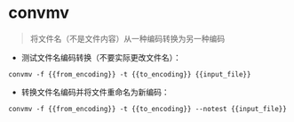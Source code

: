 # convmv

> 将文件名（不是文件内容）从一种编码转换为另一种编码

- 测试文件名编码转换（不要实际更改文件名）：

`convmv -f {{from_encoding}} -t {{to_encoding}} {{input_file}}`

- 转换文件名编码并将文件重命名为新编码：

`convmv -f {{from_encoding}} -t {{to_encoding}} --notest {{input_file}}`

[#]: contributors: ([Datura stramonium L.])